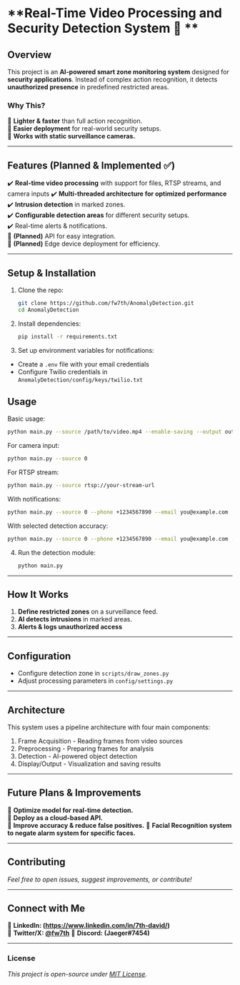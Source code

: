 # **Real-Time Video Processing and Security Detection System 🚀 **

## **Overview**  
This project is an **AI-powered smart zone monitoring system** designed for **security applications**. Instead of complex action recognition, it detects **unauthorized presence** in predefined restricted areas.  

### **Why This?**  
🔹 **Lighter & faster** than full action recognition.  
🔹 **Easier deployment** for real-world security setups.  
🔹 **Works with static surveillance cameras.**  

---

## **Features** (Planned & Implemented ✅)  
✔️ **Real-time video processing** with support for files, RTSP streams, and camera inputs
✔️ **Multi-threaded architecture for optimized performance**
✔️ **Intrusion detection** in marked zones.  
✔️ **Configurable detection areas** for different security setups.  
✔️  Real-time alerts & notifications.  
🔄 **(Planned)** API for easy integration.  
🔄 **(Planned)** Edge device deployment for efficiency.  

---

## **Setup & Installation**  
1. Clone the repo:  
   ```bash
   git clone https://github.com/fw7th/AnomalyDetection.git
   cd AnomalyDetection
   ```
2. Install dependencies:  
   ```bash
   pip install -r requirements.txt
   ```
3. Set up environment variables for notifications:
- Create a `.env` file with your email credentials
- Configure Twilio credentials in `AnomalyDetection/config/keys/twilio.txt`

## **Usage**
Basic usage:
```bash
python main.py --source /path/to/video.mp4 --enable-saving --output output.mp4
```
For camera input:
```bash
python main.py --source 0
```
For RTSP stream:
```bash
python main.py --source rtsp://your-stream-url
```
With notifications:
```bash
python main.py --source 0 --phone +1234567890 --email you@example.com
```
With selected detection accuracy:
```bash
python main.py --source 0 --phone +1234567890 --email you@example.com --accuracy 2 or "mid"
```

4. Run the detection module:  
   ```bash
   python main.py
   ```
---

## **How It Works**  
1. **Define restricted zones** on a surveillance feed.  
2. **AI detects intrusions** in marked areas.  
3. **Alerts & logs unauthorized access**
---

## Configuration
- Configure detection zone in `scripts/draw_zones.py`
- Adjust processing parameters in `config/settings.py`
  
---

## Architecture
This system uses a pipeline architecture with four main components:
1. Frame Acquisition - Reading frames from video sources
2. Preprocessing - Preparing frames for analysis
3. Detection - AI-powered object detection
4. Display/Output - Visualization and saving results

---

## **Future Plans & Improvements**  
📌 **Optimize model for real-time detection.**  
📌 **Deploy as a cloud-based API.**  
📌 **Improve accuracy & reduce false positives.** 
📌 **Facial Recognition system to negate alarm system for specific faces.**

---

## **Contributing**  
_Feel free to open issues, suggest improvements, or contribute!_  

---

## **Connect with Me**  
📌 **LinkedIn: (https://www.linkedin.com/in/7th-david/)**  
📌 **Twitter/X: [@fw7th](https://twitter.com/fw7th)** 
📌 **Discord: (Jaeger#7454)**

---

### **License**  
_This project is open-source under [MIT License](LICENSE)._  
